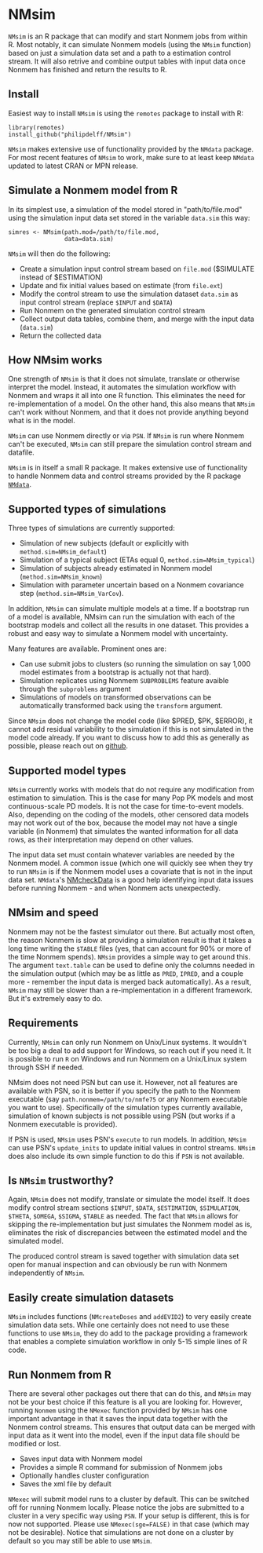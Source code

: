 # NMsim
`NMsim` is an R package that can modify and start Nonmem jobs from
within R. Most notably, it can simulate Nonmem models (using the
`NMsim` function) based on just a simulation data set and a path to a
estimation control stream. It will also retrive and combine output tables with input data once Nonmem has finished and return the results to R. 

## Install
Easiest way to install `NMsim` is using the `remotes` package to install with R:

    library(remotes)
    install_github("philipdelff/NMsim")

`NMsim` makes extensive use of functionality provided by the `NMdata`
package. For most recent features of `NMsim` to work, make sure to at
least keep `NMdata` updated to latest CRAN or MPN release. 

## Simulate a Nonmem model from R
In its simplest use, a simulation of the model stored in
"path/to/file.mod" using the simulation input data set stored in the
variable `data.sim` this way:

```{r}
simres <- NMsim(path.mod=/path/to/file.mod,
                data=data.sim)
```
`NMsim` will then do the following:
* Create a simulation input control stream based on `file.mod` 
  ($SIMULATE instead of $ESTIMATION) 
* Update and fix initial values based on estimate (from `file.ext`)
* Modify the control stream to use the simulation dataset `data.sim`
  as input control stream (replace `$INPUT` and `$DATA`)
* Run Nonmem on the generated simulation control stream
* Collect output data tables, combine them, and merge with the input
  data (`data.sim`)
* Return the collected data

## How NMsim works 
One strength of `NMsim` is that it does not simulate, translate or
otherwise interpret the model. Instead, it automates the simulation
workflow with Nonmem and wraps it all into one R function. This
eliminates the need for re-implementation of a model. On the other
hand, this also means that `NMsim` can't work without Nonmem, and that
it does not provide anything beyond what is in the model.

`NMsim` can use Nonmem directly or via `PSN`. If `NMsim` is run where
Nonmem can't be executed, `NMsim` can still prepare the simulation
control stream and datafile. 

`NMsim` is in itself a small R package. It makes extensive use of
functionality to handle Nonmem data and control streams provided by
the R package
[`NMdata`](https://cran.r-project.org/web/packages/NMdata/index.html).

## Supported types of simulations
Three types of simulations are currently supported:
- Simulation of new subjects (default or explicitly with `method.sim=NMsim_default`)
- Simulation of a typical subject (ETAs equal 0, `method.sim=NMsim_typical`)
- Simulation of subjects already estimated in Nonmem model (`method.sim=NMsim_known`) 
- Simulation with parameter uncertain based on a Nonmem covariance step (`method.sim=NMsim_VarCov`).

In addition, `NMsim` can simulate multiple models at a time. If a
bootstrap run of a model is available, NMsim can run the simulation
with each of the bootstrap models and collect all the results in one
dataset. This provides a robust and easy way to simulate a Nonmem
model with uncertainty.

Many features are available. Prominent ones are:
- Can use submit jobs to clusters (so running the simulation on say
1,000 model estimates from a bootstrap is actually not that hard).
- Simulation replicates using Nonmem `SUBPROBLEMS` feature avaible
  through the `subproblems` argument
- Simulations of models on transformed observations can be
  automatically transformed back using the `transform` argument.

Since `NMsim` does not change the model code (like $PRED, $PK,
$ERROR), it cannot add residual variability to the simulation if this
is not simulated in the model code already. If you want to discuss how
to add this as generally as possible, please reach out on
[github](https://github.com/philipdelff/NMsim/issues).

## Supported model types
`NMsim` currently works with models that do not require any
modification from estimation to simulation. This is the case for many
Pop PK models and most continuous-scale PD models. It is not the case
for time-to-event models. Also, depending on the coding of the models,
other censored data models may not work out of the box, because the
model may not have a single variable (in Nonmem) that simulates the
wanted information for all data rows, as their interpretation may
depend on other values.

The input data set must contain whatever variables are needed by the
Nonmem model. A common issue (which one will quickly see when they try
to run `NMsim` is if the Nonmem model uses a covariate that is not in
the input data set. `NMdata`'s
[NMcheckData](https://philipdelff.github.io/NMdata/reference/NMcheckData.html)
is a good help identifying input data issues before running Nonmem -
and when Nonmem acts unexpectedly.

## NMsim and speed
Nonmem may not be the fastest simulator out there. But actually most
often, the reason Nonmem is slow at providing a simulation result is
that it takes a long time writing the `$TABLE` files (yes, that can
account for 90% or more of the time Nonmem spends). `NMsim` provides a
simple way to get around this. The argument `text.table` can be used
to define only the columns needed in the simulation output (which may
be as little as `PRED`, `IPRED`, and a couple more - remember the
input data is merged back automatically). As a result, `NMsim` may still be slower than a re-implementation in a different framework. But it's extremely easy to do.

## Requirements
Currently, `NMsim` can only run Nonmem on Unix/Linux systems. It
wouldn't be too big a deal to add support for Windows, so reach out if
you need it. It is possible to run `R` on Windows and run Nonmem on a
Unix/Linux system through SSH if needed.

NMsim does not need PSN but can use it. However, not all features are
available with PSN, so it is better if you specify the path to the
Nonmem executable (say `path.nonmem=/path/to/nmfe75` or any Nonmem
executable you want to use). Specifically of the simulation types
currently available, simulation of known subjects is not possible
using PSN (but works if a Nonmem executable is provided).

If PSN is used, `NMsim` uses PSN's `execute` to run models. In
addition, `NMsim` can use PSN's `update_inits` to update initial
values in control streams. `NMsim` does also include its own simple
function to do this if `PSN` is not available.

## Is `NMsim` trustworthy?
Again, `NMsim` does not modify, translate or simulate the model
itself. It does modify control stream sections `$INPUT`, `$DATA`,
`$ESTIMATION`, `$SIMULATION`, `$THETA`, `$OMEGA`, `$SIGMA`, `$TABLE`
as needed. The fact that `NMsim` allows for skipping the
re-implementation but just simulates the Nonmem model as is,
eliminates the risk of discrepancies between the estimated model and
the simulated model.

The produced control stream is saved together with simulation data set
open for manual inspection and can obviously be run with Nonmem
independently of `NMsim`.

## Easily create simulation datasets
`NMsim` includes functions (`NMcreateDoses` and `addEVID2`) to very
easily create simulation data sets. While one certainly does not need to
use these functions to use `NMsim`, they do add to the package
providing a framework that enables a complete simulation workflow in
only 5-15 simple lines of R code. 

	
## Run Nonmem from R
There are several other packages out there that can do this, and
`NMsim` may not be your best choice if this feature is all you are
looking for. However, running `Nonmem` using the `NMexec` function
provided by `NMsim` has one important advantage in that it saves the
input data together with the Nonmem control streams. This ensures that
output data can be merged with input data as it went into the model,
even if the input data file should be modified or lost.

- Saves input data with Nonmem model
- Provides a simple R command for submission of Nonmem jobs
- Optionally handles cluster configuration
- Saves the xml file by default

`NMexec` will submit model runs to a cluster by default. This can be
switched off for running Nonmem locally. Please notice the jobs are
submitted to a cluster in a very specific way using `PSN`. If your
setup is different, this is for now not supported. Please use
`NMexec(sge=FALSE)` in that case (which may not be desirable). Notice
that simulations are not done on a cluster by default so you may still
be able to use `NMsim`.
